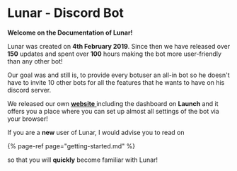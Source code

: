 # Lunar - Discord Bot

**Welcome on the Documentation of Lunar!**

Lunar was created on **4th February 2019**. Since then we have released over **150** updates and spent over **100** hours making the bot more user-friendly than any other bot!

Our goal was and still is, to provide every botuser an all-in bot so he doesn't have to invite 10 other bots for all the features that he wants to have on his discord server.

We released our own [**website** ](http://lunar-labs.io)including the dashboard on **Launch** and it offers you a place where you can set up almost all settings of the bot via your browser!

If you are a **new** user of Lunar, I would advise you to read on 

{% page-ref page="getting-started.md" %}

so that you will **quickly** become familiar with Lunar!
